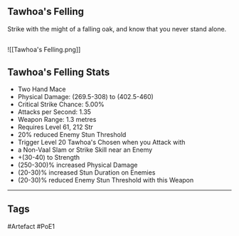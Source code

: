 ## Tawhoa's Felling
Strike with the might of a falling oak,
and know that you never stand alone.
##
![[Tawhoa's Felling.png]]
## Tawhoa's Felling Stats
- Two Hand Mace
- Physical Damage: (269.5-308) to (402.5-460)
- Critical Strike Chance: 5.00%
- Attacks per Second: 1.35
- Weapon Range: 1.3 metres
- Requires Level 61, 212 Str
- 20% reduced Enemy Stun Threshold
- Trigger Level 20 Tawhoa's Chosen when you Attack with
- a Non-Vaal Slam or Strike Skill near an Enemy
- +(30-40) to Strength
- (250-300)% increased Physical Damage
- (20-30)% increased Stun Duration on Enemies
- (20-30)% reduced Enemy Stun Threshold with this Weapon


---
## Tags
#Artefact
#PoE1